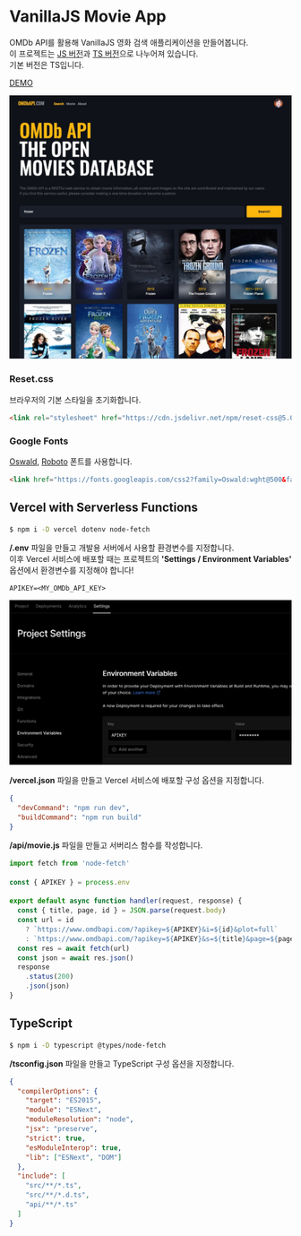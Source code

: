 # VanillaJS Movie App

OMDb API를 활용해 VanillaJS 영화 검색 애플리케이션을 만들어봅니다.  
이 프로젝트는 [JS 버전]()과 [TS 버전]()으로 나누어져 있습니다.  
기본 버전은 TS입니다.

[DEMO]()

![Screenshot](/screenshots/screenshot_demo.JPG)

### Reset.css

브라우저의 기본 스타일을 초기화합니다.

```html
<link rel="stylesheet" href="https://cdn.jsdelivr.net/npm/reset-css@5.0.1/reset.min.css" />
```

### Google Fonts

[Oswald](), [Roboto]() 폰트를 사용합니다.

```html
<link href="https://fonts.googleapis.com/css2?family=Oswald:wght@500&family=Roboto:wght@400;700&display=swap" rel="stylesheet" />
```

## Vercel with Serverless Functions

```bash
$ npm i -D vercel dotenv node-fetch
```

__/.env__ 파일을 만들고 개발용 서버에서 사용할 환경변수를 지정합니다.  
이후 Vercel 서비스에 배포할 때는 프로젝트의 __'Settings / Environment Variables'__ 옵션에서 환경변수를 지정해야 합니다!

```dotenv
APIKEY=<MY_OMDb_API_KEY>
```

![Screenshot](/screenshots/screenshot_vercel_environment.JPG)

__/vercel.json__ 파일을 만들고 Vercel 서비스에 배포할 구성 옵션을 지정합니다.

```json
{
  "devCommand": "npm run dev",
  "buildCommand": "npm run build"
}
```

__/api/movie.js__ 파일을 만들고 서버리스 함수를 작성합니다.

```js
import fetch from 'node-fetch'

const { APIKEY } = process.env

export default async function handler(request, response) {
  const { title, page, id } = JSON.parse(request.body)
  const url = id
    ? `https://www.omdbapi.com/?apikey=${APIKEY}&i=${id}&plot=full`
    : `https://www.omdbapi.com/?apikey=${APIKEY}&s=${title}&page=${page}`
  const res = await fetch(url)
  const json = await res.json()
  response
    .status(200)
    .json(json)
}
```

## TypeScript

```bash
$ npm i -D typescript @types/node-fetch
```

__/tsconfig.json__ 파일을 만들고 TypeScript 구성 옵션을 지정합니다.

```json
{
  "compilerOptions": {
    "target": "ES2015",
    "module": "ESNext",
    "moduleResolution": "node",
    "jsx": "preserve",
    "strict": true,
    "esModuleInterop": true,
    "lib": ["ESNext", "DOM"]
  },
  "include": [
    "src/**/*.ts",
    "src/**/*.d.ts",
    "api/**/*.ts"
  ]
}
```